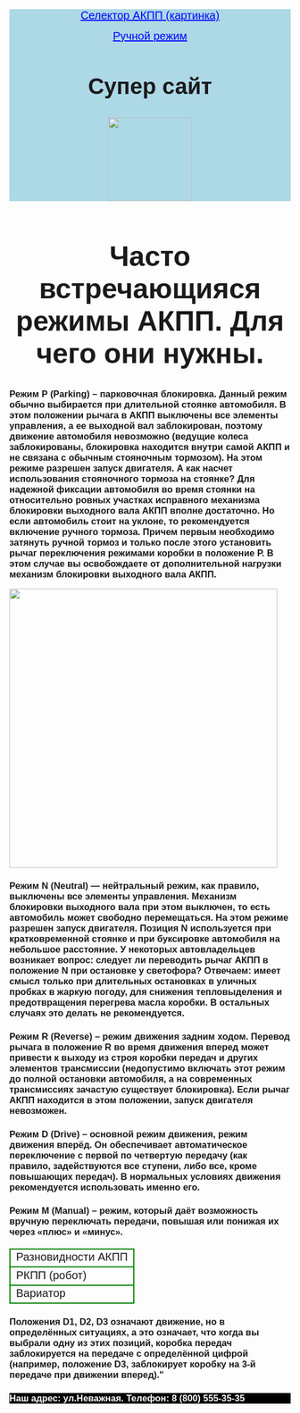 <html>
    <title>Правила пользования АКПП</title>
    <body>
        <header style="background-color: lightblue; text-align:center;font-family: sans-serif;"><a href="#selektor akpp" style="color:blue; font-size:20px;">Селектор АКПП (картинка)</a><p><a href="#Ручной режим" style="color:blue; font-size:20px;">Ручной режим</a></p>
            <h2 style="font-size: 40px;">Супер сайт</h2><img src="https://c7.hotpng.com/preview/588/302/445/car-automobile-repair-shop-motor-vehicle-service-auto-mechanic-car-repair-master.jpg" height="150px" width="150px"></header>
            <main>
                <h1 style="text-align: center; font-family: sans-serif; font-size: 50px;">Часто встречающияся режимы АКПП. Для чего они нужны.</h1>
                <p><h3 style="font-family: sans-serif;">Режим Р (Parking) – парковочная блокировка. Данный режим обычно выбирается при длительной стоянке автомобиля. В этом положении рычага в АКПП выключены все элементы управления, а ее выходной вал заблокирован, поэтому движение автомобиля невозможно (ведущие колеса заблокированы, блокировка находится внутри самой АКПП и не связана с обычным стояночным тормозом). На этом режиме разрешен запуск двигателя. А как насчет использования стояночного тормоза на стоянке? Для надежной фиксации автомобиля во время стоянки на относительно ровных участках исправного механизма блокировки выходного вала АКПП вполне достаточно. Но если автомобиль стоит на уклоне, то рекомендуется включение ручного тормоза. Причем первым необходимо затянуть ручной тормоз и только после этого установить рычаг переключения режимами коробки в положение Р. В этом случае вы освобождаете от дополнительной нагрузки механизм блокировки выходного вала АКПП.</h3></p>
                <p id="selektor akpp"><img src="https://cdn.pixabay.com/photo/2020/05/13/12/37/gearbox-5167308_1280.jpg"  height="500px" width="480px"/></p>
                <p><h3 style="font-family: sans-serif">Режим N (Neutral) — нейтральный режим, как правило, выключены все элементы управления. Механизм блокировки выходного вала при этом выключен, то есть автомобиль может свободно перемещаться. На этом режиме разрешен запуск двигателя. Позиция N используется при кратковременной стоянке и при буксировке автомобиля на небольшое расстояние. У некоторых автовладельцев возникает вопрос: следует ли переводить рычаг АКПП в положение N при остановке у светофора? Отвечаем: имеет смысл только при длительных остановках в уличных пробках в жаркую погоду, для снижения тепловыделения и предотвращения перегрева масла коробки. В остальных случаях это делать не рекомендуется.</h3></p>
                <p><h3 style="font-family: sans-serif;"> Режим R (Reverse) – режим движения задним ходом. Перевод рычага в положение R во время движения вперед может привести к выходу из строя коробки передач и других элементов трансмиссии (недопустимо включать этот режим до полной остановки автомобиля, а на современных трансмиссиях зачастую существует блокировка). Если рычаг АКПП находится в этом положении, запуск двигателя невозможен.</h3></p>
                <p><h3 style="font-family: sans-serif;"> Режим D (Drive) – основной режим движения, режим движения вперёд. Он обеспечивает автоматическое переключение с первой по четвертую передачу (как правило, задействуются все ступени, либо все, кроме повышающих передач). В нормальных условиях движения рекомендуется использовать именно его.</h3></p>
                <p><h3 style="font-family: sans-serif;">Режим M (Manual) – режим, который даёт возможность вручную переключать передачи, повышая или понижая их через «плюс» и «минус».</h3></p>
                <table style="font-family: sans-serif;border-collapse:collapse; font-size: 20px">
                    <tr style="border: 2px solid green; border-collapse:collapse;">
                        <td>Разновидности АКПП</td>
                    </tr>
                    <tr style="border: 2px solid green; border-collapse:collapse;">
                        <td>РКПП (робот)</td>
                    </tr>
                    <tr style="border: 2px solid green; border-collapse:collapse;">
                        <td>Вариатор</td>
                    </tr>
                </table>
                <p id="Ручной режим"><h3 style="font-family:sans-serif">Положения D1, D2, D3 означают движение, но в определённых ситуациях, а это означает, что когда вы выбрали одну из этих позиций, коробка передач заблокируется на передаче с определённой цифрой (например, положение D3, заблокирует коробку на 3-й передаче при движении вперед)."</h3></p>
                    </main>
        <footer style="background-color:black;"><h3 style="font-family:sans-serif;color:white;">Наш адрес: ул.Неважная. Телефон: 8 (800) 555-35-35</h3></footer>
    </body>
</html>
